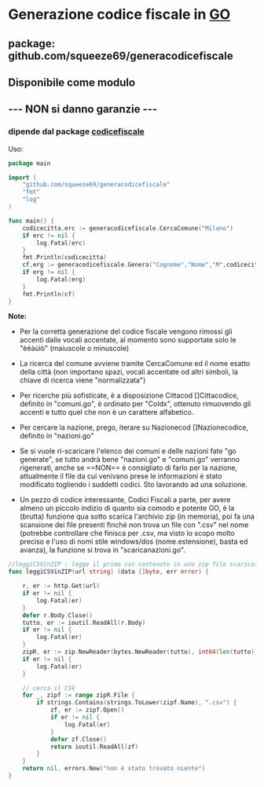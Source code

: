# Generazione codice fiscale in  [GO](https://go.dev)

## **package**: github.com/squeeze69/generacodicefiscale

## **Disponibile come modulo**

## --- NON si danno garanzie ---

### dipende dal package [codicefiscale](https://github.com/squeeze69/codicefiscale)

Uso:

``` go
package main

import (
    "github.com/squeeze69/generacodicefiscale"
    "fmt"
    "log"
)

func main() {
    codicecitta,erc := generacodicefiscale.CercaComune("Milano")
    if erc != nil {
        log.Fatal(erc)
    }
    fmt.Println(codicecitta)
    cf,erg := generacodicefiscale.Genera("Cognome","Nome","M",codicecitta.Codice,"2017-05-1")
    if erg != nil {
        log.Fatal(erg)
    }
    fmt.Println(cf)
}
```

**Note:**

- Per la corretta generazione del codice fiscale vengono rimossi gli accenti dalle vocali accentate, al momento sono supportate solo le "èéàùìò" (maiuscole o minuscole)

- La ricerca del comune avviene tramite CercaComune ed il nome esatto della città (non importano spazi, vocali accentate od altri simboli, la chiave di ricerca viene "normalizzata")

- Per ricerche più sofisticate, è a disposizione Cittacod []Cittacodice, definito in "comuni.go", è ordinato per "CoIdx", ottenuto rimuovendo gli accenti e tutto quel che non è un carattere alfabetico.

- Per cercare la nazione, prego, iterare su Nazionecod []Nazionecodice, definito in "nazioni.go"

- Se si vuole ri-scaricare l'elenco dei comuni e delle nazioni fate "go generate", se tutto andrà bene "nazioni.go" e "comuni.go" verranno rigenerati, anche se ==NON== è consigliato di farlo per la nazione, attualmente il file da cui venivano prese le informazioni è stato modificato togliendo i suddetti codici. Sto lavorando ad una soluzione.

- Un pezzo di codice interessante, Codici Fiscali a parte, per avere almeno un piccolo indizio di quanto sia comodo e potente GO, è la (brutta) funzione qua sotto scarica l'archivio zip (in memoria), poi fa una scansione dei file presenti finché non trova un file con ".csv" nel nome (potrebbe controllare che finisca per .csv, ma visto lo scopo molto preciso e l'uso di nomi stile windows/dos (nome.estensione), basta ed avanza), la funzione si trova in "scaricanazioni.go".

``` go
//leggiCSVinZIP : legge il primo csv contenuto in uno zip file scaricato al volo in memoria
func leggiCSVinZIP(url string) (data []byte, err error) {

    r, er := http.Get(url)
    if er != nil {
        log.Fatal(er)
    }
    defer r.Body.Close()
    tutto, er := ioutil.ReadAll(r.Body)
    if er != nil {
        log.Fatal(er)
    }
    zipR, er := zip.NewReader(bytes.NewReader(tutto), int64(len(tutto)))
    if er != nil {
        log.Fatal(er)
    }

    // cerca il CSV
    for _, zipf := range zipR.File {
        if strings.Contains(strings.ToLower(zipf.Name), ".csv") {
            zf, er := zipf.Open()
            if er != nil {
                log.Fatal(er)
            }
            defer zf.Close()
            return ioutil.ReadAll(zf)
        }
    }
    return nil, errors.New("non è stato trovato niente")
}

```
